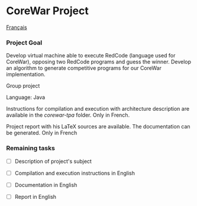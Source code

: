 # CoreWar Project

[Français](README.md)

### Project Goal

Develop virtual machine able to execute RedCode (language used for CoreWar), opposing two RedCode programs and guess the winner. Develop an algorithm to generate competitive programs for our CoreWar implementation.

Group project

Language: Java

Instructions for compilation and execution with architecture description are available in the *corewar-tpa* folder. Only in French.

Project report with his LaTeX sources are available. The documentation can be generated. Only in French

### Remaining tasks

- [ ] Description of project's subject

- [ ] Compilation and execution instructions in English

- [ ] Documentation in English

- [ ] Report in English
